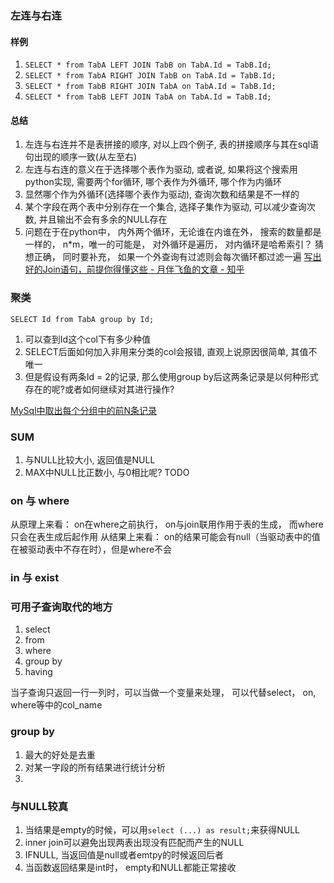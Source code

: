 

### 左连与右连

#### 样例
1. `SELECT * from TabA LEFT JOIN TabB on TabA.Id = TabB.Id;`
2. `SELECT * from TabA RIGHT JOIN TabB on TabA.Id = TabB.Id;`
3. `SELECT * from TabB RIGHT JOIN TabA on TabA.Id = TabB.Id;`
4. `SELECT * from TabB LEFT JOIN TabA on TabA.Id = TabB.Id;`

#### 总结
1. 左连与右连并不是表拼接的顺序, 对以上四个例子, 表的拼接顺序与其在sql语句出现的顺序一致(从左至右)
2. 左连与右连的意义在于选择哪个表作为驱动, 或者说, 如果将这个搜索用python实现, 需要两个for循环, 哪个表作为外循环, 哪个作为内循环
3. 显然哪个作为外循环(选择哪个表作为驱动), 查询次数和结果是不一样的
4. 某个字段在两个表中分别存在一个集合, 选择子集作为驱动, 可以减少查询次数, 并且输出不会有多余的NULL存在
5. 问题在于在python中， 内外两个循环，无论谁在内谁在外， 搜索的数量都是一样的， n*m，唯一的可能是， 对外循环是遍历， 对内循环是哈希索引？ 猜想正确， 同时要补充， 如果一个外查询有过滤则会每次循环都过滤一遍
[写出好的Join语句，前提你得懂这些 - 月伴飞鱼的文章 - 知乎](https://zhuanlan.zhihu.com/p/336637328)



### 聚类
`SELECT Id from TabA group by Id;`
1. 可以查到Id这个col下有多少种值
2. SELECT后面如何加入非用来分类的col会报错, 直观上说原因很简单, 其值不唯一
3. 但是假设有两条Id = 2的记录, 那么使用group by后这两条记录是以何种形式存在的呢?或者如何继续对其进行操作?

[MySql中取出每个分组中的前N条记录](https://blog.csdn.net/hudie1234567/article/details/6258420?utm_source=blogxgwz21&utm_medium=distribute.pc_relevant.none-task-blog-2~default~baidujs_title~default-0.control&spm=1001.2101.3001.4242)




### SUM
1. 与NULL比较大小, 返回值是NULL
2. MAX中NULL比正数小, 与0相比呢? TODO

### on 与 where
从原理上来看： on在where之前执行， on与join联用作用于表的生成， 而where只会在表生成后起作用
从结果上来看： on的结果可能会有null（当驱动表中的值在被驱动表中不存在时），但是where不会

### in 与 exist


### 可用子查询取代的地方
1. select
2. from
3. where
4. group by
5. having

当子查询只返回一行一列时，可以当做一个变量来处理， 可以代替select， on, where等中的col_name


### group by
1. 最大的好处是去重
2. 对某一字段的所有结果进行统计分析
3. 

### 与NULL较真
1. 当结果是empty的时候，可以用`select (...) as result;`来获得NULL
2. inner join可以避免出现两表出现没有匹配而产生的NULL
3. IFNULL, 当返回值是null或者emtpy的时候返回后者
4. 当函数返回结果是int时， empty和NULL都能正常接收



